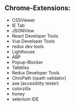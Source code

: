 ## Chrome-Extensions: 
  * CSSViewer 
  * IE Tab 
  * JSONView 
  * React Developer Tools 
  * Vue Developer Tools 
  * redux dev tools 
  * Lighthouse 
  * ABP 
  * Popup-Blocker 
  * Tabbliss 
  * Redux Developer Tools 
  * ChroPath (xpath validator)
  * axe (accesiblity tester) 
  * colorzilla
  * honey 
  * selenium IDE
  
